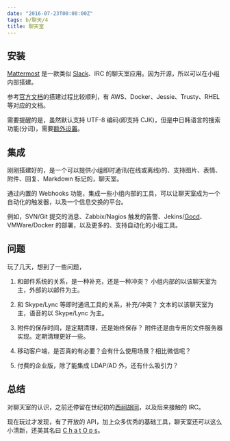 ```yaml
---
date: "2016-07-23T00:00:00Z"
tags: b/聊天/4
title: 聊天室
---
```


## 安装

[Mattermost][1] 是一款类似 [Slack][2]、IRC 的聊天室应用。因为开源，所以可以在小组内部搭建。

参考[官方文档][2]的搭建过程比较顺利，有 AWS、Docker、Jessie、Trusty、RHEL 等对应的文档。

需要提醒的是，虽然默认支持 UTF-8 编码(即支持 CJK)，但是中日韩语言的搜索功能(分词)，需要[额外设置][3]。

## 集成

刚刚搭建好的，是一个可以提供小组即时通讯(在线或离线)的、支持图片、表情、附件、回复、Markdown 标记的，聊天室。

通过内置的 Webhooks 功能，集成一些小组内部的工具，可以让聊天室成为一个自动化的触发器，以及一个信息交换的平台。

例如，SVN/Git 提交的消息、Zabbix/Nagios 触发的告警、Jekins/[Gocd][4]、VMWare/Docker 的部署，以及更多的、支持自动化的小组工具。

## 问题

玩了几天，想到了一些问题，

1. 和邮件系统的关系，是一种补充，还是一种冲突？
   小组内部的以该聊天室为主，外部的以邮件为主。

2. 和 Skype/Lync 等即时通讯工具的关系，补充/冲突？
   文本的以该聊天室为主，语音的以 Skype/Lync 为主。

3. 附件的保存时间，是定期清理，还是始终保存？
   附件还是由专用的文件服务器实现。定期清理更好一些。

4. 移动客户端，是否真的有必要？会有什么使用场景？相比微信呢？

5. 付费的企业版，除了能集成 LDAP/AD 外，还有什么吸引力？

## 总结

对聊天室的认识，之前还停留在世纪初的[西祠胡同][5]，以及后来接触的 IRC。

现在玩过才发现，有了开放的 API，加上众多优秀的基础工具，聊天室还可以这么小清新，还美其名曰 [C h a t O p s][6]。

[1]: https://www.mattermost.org/
[2]: https://docs.mattermost.com/install/requirements.html
[3]: https://docs.mattermost.com/install/i18n.html
[4]: https://www.go.cd/
[5]: http://www.xici.net
[6]: https://www.pagerduty.com/blog/what-is-chatops/
